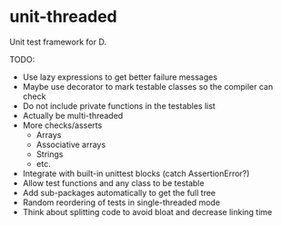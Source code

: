 unit-threaded
=============

Unit test framework for D.

TODO:

- Use lazy expressions to get better failure messages
- Maybe use decorator to mark testable classes so the compiler can check
- Do not include private functions in the testables list
- Actually be multi-threaded
- More checks/asserts
    - Arrays
    - Associative arrays
    - Strings
    - etc.
- Integrate with built-in unittest blocks (catch AssertionError?)
- Allow test functions and any class to be testable
- Add sub-packages automatically to get the full tree
- Random reordering of tests in single-threaded mode
- Think about splitting code to avoid bloat and decrease linking time
